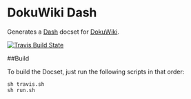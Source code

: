 DokuWiki Dash
=============

Generates a [Dash](http://kapeli.com/dash) docset for [DokuWiki](http://www.dokuwiki.org).

[![Travis Build State](https://travis-ci.org/gamma/dokuwiki-dash-docset.svg)](https://travis-ci.org/gamma/dokuwiki-dash-docset)

##Build

To build the Docset, just run the following scripts in that order:

    sh travis.sh
    sh run.sh
